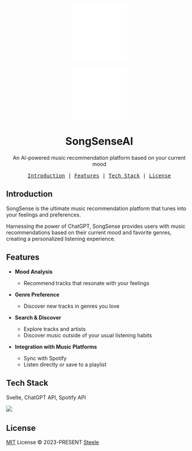 <p align="center">
  <img src="./src/lib/images/SongSenseAI-light.svg#gh-dark-mode-only" width="150px" />
</p>

<p align="center">
  <img src="./src/lib/images/SongSenseAI-light.svg#gh-light-mode-only" width="150px" />
</p>

<h1 align="center">
SongSenseAI
</h1>
<p align="center">
An AI-powered music recommendation platform based on your current mood
</p>
<p align="center">
  <samp>
    <a href="#introduction">Introduction</a> |
    <a href="#features">Features</a> |
    <a href="#built-with">Tech Stack</a> |
    <a href="#license">License</a>
  </samp>
</p>

## Introduction

SongSense is the ultimate music recommendation platform that tunes into your feelings and preferences.

Harnessing the power of ChatGPT, SongSense provides users with music recommendations based on their current mood and favorite genres, creating a personalized listening experience.

## Features

- **Mood Analysis**
  - Recommend tracks that resonate with your feelings
- **Genre Preference**

  - Discover new tracks in genres you love

- **Search & Discover**
  - Explore tracks and artists
  - Discover music outside of your usual listening habits
- **Integration with Music Platforms**
  - Sync with Spotify
  - Listen directly or save to a playlist

## Tech Stack

Svelte, ChatGPT API, Spotify API

<a href="https://vercel.com"><img src="https://www.datocms-assets.com/31049/1618983297-powered-by-vercel.svg" width="130"></a>

## License

[MIT](./LICENSE) License © 2023-PRESENT [Steele](https://github.com/steelesh)
